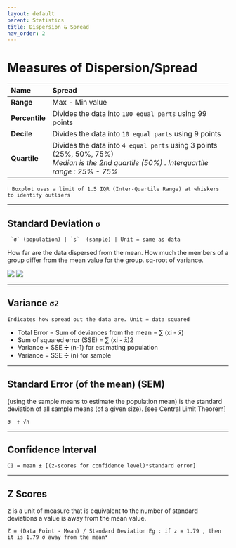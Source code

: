 ```yaml
---
layout: default
parent: Statistics
title: Dispersion & Spread
nav_order: 2
---
```


# Measures of Dispersion/Spread



|Name | Spread |
|:---|:---|
| **Range** | Max - Min value |
| **Percentile** | Divides the data into `100 equal parts` using 99 points |
| **Decile** | Divides the data into `10 equal parts` using 9 points |
| **Quartile** | Divides the data into `4 equal parts` using 3 points (25%, 50%, 75%)  &nbsp; <br> *Median is the 2nd quartile (50%) . Interquartile range : 25% - 75%* |



```
ℹ Boxplot uses a limit of 1.5 IQR (Inter-Quartile Range) at whiskers to identify outliers
```

---




## Standard Deviation `σ` 

```
 `σ` (population) | `s`  (sample) | Unit = same as data
```

How far are the data dispersed from the mean. How much the members of a group differ from the mean value for the group. sq-root of variance.

![](https://lh6.googleusercontent.com/vrNBhcqa4xn6GtU-0LmBDVuRKosSxe3NHnW1FM758FgYzPNnzP0jukINbQft_N73lmRAK9-F5xq4kjozpG_D5QRZf_06vBzcFqgpvnwta2pMs5OfiZluT-ozTHESyLuZvsnOgCyv)  ![](https://lh5.googleusercontent.com/UKkCzyH5GaYB00yOLoq4D0qcRQN00_qvqV49FGa7qLCKMLN5Hs54urW_9iqCs28yAWGxnlcdbCsqnsAMe_szaDBeAVJUqEUvn3D09-VYjGtfybpSd4GX5VrUG4a5sLPau2g85Zmj)

---



## Variance `σ2`

```
Indicates how spread out the data are. Unit = data squared
```

- Total Error = Sum of deviances from the mean = ∑ (xi - x̄)
- Sum of squared error (SSE) = ∑ (xi - x̄)2
- Variance = SSE ➗ (n-1) for estimating population
- Variance = SSE ➗ (n)  for sample

---



## Standard Error (of the mean) (SEM)

(using the sample means to estimate the population mean) is the standard deviation of all sample means (of a given size). [see Central Limit Theorem]

```
σ  ÷ √n
```

---



## Confidence Interval

```
CI = mean ± [(z-scores for confidence level)*standard error]
```

---



## Z Scores

z is a unit of measure that is equivalent to the number of standard deviations a value is away from the mean value.  

```
Z = (Data Point - Mean) / Standard Deviation Eg : if z = 1.79 , then it is 1.79 σ away from the mean*
```

